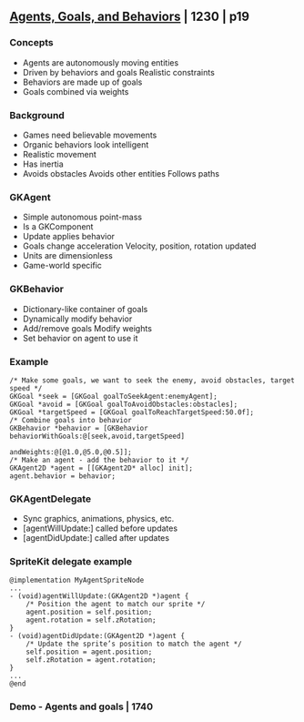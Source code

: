 ## [Agents, Goals, and Behaviors](2015-608-3-agents-goals-and-behaviors.md) | 1230 | p19


### Concepts

* Agents are autonomously moving entities
* Driven by behaviors and goals Realistic constraints
* Behaviors are made up of goals
* Goals combined via weights

### Background

* Games need believable movements
* Organic behaviors look intelligent
* Realistic movement
* Has inertia
* Avoids obstacles Avoids other entities Follows paths


### GKAgent

* Simple autonomous point-mass
* Is a GKComponent
* Update applies behavior
* Goals change acceleration Velocity, position, rotation updated
* Units are dimensionless
* Game-world specific


### GKBehavior

* Dictionary-like container of goals
* Dynamically modify behavior
* Add/remove goals Modify weights
* Set behavior on agent to use it


### Example

```
/* Make some goals, we want to seek the enemy, avoid obstacles, target speed */
GKGoal *seek = [GKGoal goalToSeekAgent:enemyAgent];
GKGoal *avoid = [GKGoal goalToAvoidObstacles:obstacles];
GKGoal *targetSpeed = [GKGoal goalToReachTargetSpeed:50.0f];
/* Combine goals into behavior
GKBehavior *behavior = [GKBehavior behaviorWithGoals:@[seek,avoid,targetSpeed]
                                          andWeights:@[@1.0,@5.0,@0.5]];
/* Make an agent - add the behavior to it */
GKAgent2D *agent = [[GKAgent2D* alloc] init];
agent.behavior = behavior;
```

### GKAgentDelegate

* Sync graphics, animations, physics, etc.
* [agentWillUpdate:] called before updates
* [agentDidUpdate:] called after updates


### SpriteKit delegate example
```
@implementation MyAgentSpriteNode
...
- (void)agentWillUpdate:(GKAgent2D *)agent {
    /* Position the agent to match our sprite */
    agent.position = self.position;
    agent.rotation = self.zRotation;
}
- (void)agentDidUpdate:(GKAgent2D *)agent {
    /* Update the sprite’s position to match the agent */
    self.position = agent.position;
    self.zRotation = agent.rotation;
}
...
@end
```

### Demo - Agents and goals | 1740
